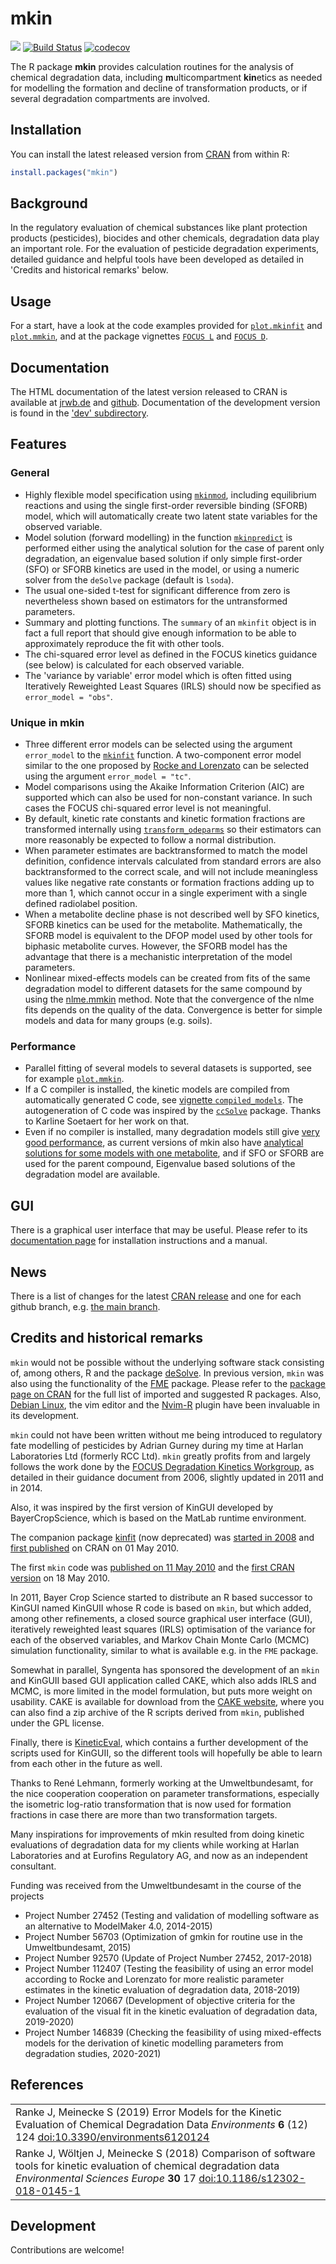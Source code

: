 # mkin

[![](https://www.r-pkg.org/badges/version/mkin)](https://cran.r-project.org/package=mkin)
[![Build Status](https://travis-ci.com/jranke/mkin.svg?branch=master)](https://travis-ci.com/jranke/mkin)
[![codecov](https://codecov.io/github/jranke/mkin/branch/master/graphs/badge.svg)](https://codecov.io/github/jranke/mkin)

The R package **mkin** provides calculation routines for the analysis of
chemical degradation data, including <b>m</b>ulticompartment <b>kin</b>etics as
needed for modelling the formation and decline of transformation products, or
if several degradation compartments are involved.

## Installation

You can install the latest released version from
[CRAN](https://cran.r-project.org/package=mkin) from within R:

```r
install.packages("mkin")
```

## Background

In the regulatory evaluation of chemical substances like plant protection
products (pesticides), biocides and other chemicals, degradation data play an
important role. For the evaluation of pesticide degradation experiments,
detailed guidance and helpful tools have been developed as detailed in
'Credits and historical remarks' below.

## Usage

For a start, have a look at the code examples provided for
[`plot.mkinfit`](https://pkgdown.jrwb.de/mkin/reference/plot.mkinfit.html)
and
[`plot.mmkin`](https://pkgdown.jrwb.de/mkin/reference/plot.mmkin.html), and
at the package vignettes
[`FOCUS L`](https://pkgdown.jrwb.de/mkin/articles/FOCUS_L.html) and
[`FOCUS D`](https://pkgdown.jrwb.de/mkin/articles/FOCUS_D.html).

## Documentation

The HTML documentation of the latest version released to CRAN is available at
[jrwb.de](https://pkgdown.jrwb.de/mkin/) and
[github](https://jranke.github.io/mkin/). Documentation of the development
version is found in the ['dev' subdirectory](https://pkgdown.jrwb.de/mkin/dev/).

## Features

### General

* Highly flexible model specification using
  [`mkinmod`](https://pkgdown.jrwb.de/mkin/reference/mkinmod.html),
  including equilibrium reactions and using the single first-order
  reversible binding (SFORB) model, which will automatically create
  two latent state variables for the observed variable.
* Model solution (forward modelling) in the function
  [`mkinpredict`](https://pkgdown.jrwb.de/mkin/reference/mkinpredict.html)
  is performed either using the analytical solution for the case of
  parent only degradation, an eigenvalue based solution if only simple
  first-order (SFO) or SFORB kinetics are used in the model, or
  using a numeric solver from the `deSolve` package (default is `lsoda`).
* The usual one-sided t-test for significant difference from zero is nevertheless
  shown based on estimators for the untransformed parameters.
* Summary and plotting functions. The `summary` of an `mkinfit` object is in
  fact a full report that should give enough information to be able to
  approximately reproduce the fit with other tools.
* The chi-squared error level as defined in the FOCUS kinetics guidance
  (see below) is calculated for each observed variable.
* The 'variance by variable' error model which is often fitted using
  Iteratively Reweighted Least Squares (IRLS) should now be specified as
  `error_model = "obs"`.

### Unique in mkin

* Three different error models can be selected using the argument `error_model`
  to the [`mkinfit`](https://pkgdown.jrwb.de/mkin/reference/mkinfit.html)
  function. A two-component error model similar to the one proposed by
  [Rocke and Lorenzato](https://pkgdown.jrwb.de/mkin/reference/sigma_twocomp.html)
  can be selected using the argument `error_model = "tc"`.
* Model comparisons using the Akaike Information Criterion (AIC) are supported which
  can also be used for non-constant variance. In such cases the FOCUS
  chi-squared error level is not meaningful.
* By default, kinetic rate constants and kinetic formation fractions are
  transformed internally using
  [`transform_odeparms`](https://pkgdown.jrwb.de/mkin/reference/transform_odeparms.html)
  so their estimators can more reasonably be expected to follow
  a normal distribution.
* When parameter estimates are backtransformed to match the model definition,
  confidence intervals calculated from standard errors are also backtransformed
  to the correct scale, and will not include meaningless values like negative
  rate constants or formation fractions adding up to more than 1, which cannot
  occur in a single experiment with a single defined radiolabel position.
* When a metabolite decline phase is not described well by SFO kinetics,
  SFORB kinetics can be used for the metabolite. Mathematically, the SFORB model
  is equivalent to the DFOP model used by other tools for biphasic metabolite curves.
  However, the SFORB model has the advantage that there is a mechanistic
  interpretation of the model parameters.
* Nonlinear mixed-effects models can be created from fits of the same degradation
  model to different datasets for the same compound by using the
  [nlme.mmkin](https://pkgdown.jrwb.de/mkin/reference/nlme.mmkin.html) method.
  Note that the convergence of the nlme fits depends on the quality of the data.
  Convergence is better for simple models and data for many groups (e.g. soils).

### Performance

* Parallel fitting of several models to several datasets is supported, see for
  example
  [`plot.mmkin`](https://pkgdown.jrwb.de/mkin/reference/plot.mmkin.html).
* If a C compiler is installed, the kinetic models are compiled from automatically
  generated C code, see
  [vignette `compiled_models`](https://pkgdown.jrwb.de/mkin/articles/web_only/compiled_models.html).
  The autogeneration of C code was
  inspired by the [`ccSolve`](https://github.com/karlines/ccSolve) package. Thanks
  to Karline Soetaert for her work on that.
* Even if no compiler is installed, many degradation models still give
  [very good performance](https://pkgdown.jrwb.de/mkin/articles/web_only/benchmarks.html),
  as current versions of mkin also have [analytical solutions for some models
  with one metabolite](https://jrwb.de/performance-improvements-mkin/), and if
  SFO or SFORB are used for the parent compound, Eigenvalue based solutions of
  the degradation model are available.

## GUI

There is a graphical user interface that may be useful. Please
refer to its [documentation page](https://pkgdown.jrwb.de/gmkin/)
for installation instructions and a manual.

## News

There is a list of changes for the latest [CRAN release](https://cran.r-project.org/package=mkin/news/news.html)
and one for each github branch, e.g. [the main branch](https://github.com/jranke/mkin/blob/master/NEWS.md).

## Credits and historical remarks

`mkin` would not be possible without the underlying software stack consisting of,
among others, R and the package [deSolve](https://cran.r-project.org/package=deSolve).
In previous version, `mkin` was also using the functionality of the
[FME](https://cran.r-project.org/package=FME) package. Please refer to the
[package page on CRAN](https://cran.r-project.org/package=mkin) for the full list
of imported and suggested R packages. Also, [Debian Linux](https://debian.org),
the vim editor and the [Nvim-R](https://github.com/jalvesaq/Nvim-R) plugin have
been invaluable in its development.

`mkin` could not have been written without me being introduced to regulatory fate
modelling of pesticides by Adrian Gurney during my time at Harlan Laboratories
Ltd (formerly RCC Ltd). `mkin` greatly profits from and largely follows
the work done by the
[FOCUS Degradation Kinetics Workgroup](http://esdac.jrc.ec.europa.eu/projects/degradation-kinetics),
as detailed in their guidance document from 2006, slightly updated in 2011 and
in 2014.

Also, it was inspired by the first version of KinGUI developed by
BayerCropScience, which is based on the MatLab runtime environment.

The companion package
[kinfit](http://kinfit.r-forge.r-project.org/kinfit_static/index.html) (now deprecated) was
[started in 2008](https://r-forge.r-project.org/scm/viewvc.php?view=rev&root=kinfit&revision=2) and
[first published](https://cran.r-project.org/src/contrib/Archive/kinfit/) on
CRAN on 01 May 2010.

The first `mkin` code was
[published on 11 May 2010](https://r-forge.r-project.org/scm/viewvc.php?view=rev&root=kinfit&revision=8) and the
[first CRAN version](https://cran.r-project.org/src/contrib/Archive/mkin/)
on 18 May 2010.

In 2011, Bayer Crop Science started to distribute an R based successor to KinGUI named
KinGUII whose R code is based on `mkin`, but which added, among other
refinements, a closed source graphical user interface (GUI), iteratively
reweighted least squares (IRLS) optimisation of the variance for each of the
observed variables, and Markov Chain Monte Carlo (MCMC) simulation
functionality, similar to what is available e.g. in the `FME` package.

Somewhat in parallel, Syngenta has sponsored the development of an `mkin` and
KinGUII based GUI application called CAKE, which also adds IRLS and MCMC, is
more limited in the model formulation, but puts more weight on usability.
CAKE is available for download from the [CAKE
website](https://www.tessella.com/showcase/computer-assisted-kinetic-evaluation), where you can also
find a zip archive of the R scripts derived from `mkin`, published under the GPL
license.

Finally, there is
[KineticEval](https://github.com/zhenglei-gao/KineticEval), which contains
a further development of the scripts used for KinGUII, so the different tools
will hopefully be able to learn from each other in the future as well.

Thanks to René Lehmann, formerly working at the Umweltbundesamt, for the nice
cooperation cooperation on parameter transformations, especially the isometric
log-ratio transformation that is now used for formation fractions in case
there are more than two transformation targets.

Many inspirations for improvements of mkin resulted from doing kinetic evaluations
of degradation data for my clients while working at Harlan Laboratories and
at Eurofins Regulatory AG, and now as an independent consultant.

Funding was received from the Umweltbundesamt in the course of the projects

- Project Number 27452 (Testing and validation of modelling software as an alternative
to ModelMaker 4.0, 2014-2015)
- Project Number 56703 (Optimization of gmkin for routine use in the Umweltbundesamt, 2015)
- Project Number 92570 (Update of Project Number 27452, 2017-2018)
- Project Number 112407 (Testing the feasibility of using an error model
  according to Rocke and Lorenzato for more realistic parameter estimates in
  the kinetic evaluation of degradation data, 2018-2019)
- Project Number 120667 (Development of objective criteria for the evaluation
  of the visual fit in the kinetic evaluation of degradation data, 2019-2020)
- Project Number 146839 (Checking the feasibility of using mixed-effects models for
  the derivation of kinetic modelling parameters from degradation studies, 2020-2021)

## References

<table>
  <tr><td>Ranke J, Meinecke S (2019)
  Error Models for the Kinetic Evaluation of Chemical Degradation Data
  <i>Environments</i>
  <b>6</b> (12) 124
  <a href='https://doi.org/10.3390/environments6120124'>doi:10.3390/environments6120124</a>
  </td></tr>

  <tr><td>Ranke J, Wöltjen J, Meinecke S (2018)
  Comparison of software tools for kinetic evaluation of chemical degradation data
  <i>Environmental Sciences Europe</i>
  <b>30</b> 17
  <a href='https://doi.org/10.1186/s12302-018-0145-1'>doi:10.1186/s12302-018-0145-1</a>
  </td></tr>
</table>

## Development

Contributions are welcome!

